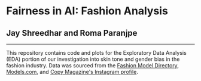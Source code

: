# Fairness in AI: Fashion Analysis
## Jay Shreedhar and Roma Paranjpe
---
This repository contains code and plots for the Exploratory Data Analysis (EDA) portion of our investigation into skin tone and gender bias in the fashion industry. Data was sourced from the [Fashion Model Directory](https://www.fashionmodeldirectory.com/), [Models.com](https://models.com/), and [Copy Magazine's Instagram profile](https://www.instagram.com/magazinecopy/).
